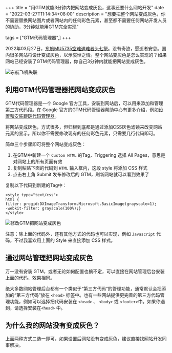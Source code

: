 +++
title = "用GTM就能3分钟内把网站变成灰色，这事还要什么网站开发"
date = "2022-03-27T11:14:34+08:00"
description = "想要把整个网站变成灰色，你不需要替换网站图片或者网站内的任何彩色元素，甚至都不需要任何网站开发人员的协助，3分钟就能用GTM完全实现"

tags = ["GTM代码管理器",]
+++

2022年03月27日，[东航MU5735空难遇难者头七祭](https://www.ceair.com/global/static/Announcement/AnnouncementMessage/notices/202203/t20220321_21223.html)。没有奇迹，愿逝者安息。国内很多网站将设计变成灰色，以示哀悼之情。整个网站变灰色是怎么实现的？如果网站已经安装了GTM代码管理器，你自己3分钟内就能把网站变成灰色。
<!--more-->

![东航飞机失联](/images/2022/0327-东航飞机失联.png)

## 利用GTM代码管理器把网站变成灰色

GTM代码管理器是一个 Google 官方工具，安装到网站后，可以用来添加和管理第三方代码段。在 Google 官方的GTM代码管理器帮助中心有更多介绍，例如[设置和安装跟踪代码管理器](https://support.google.com/tagmanager/answer/6103696?hl=zh-Hans)。

将网站变成灰色，方式很多，但归根到底都是通过添加CSS灰色滤镜来改变网站元素的显示。所以你不需要修改现有的任何彩色元素，只需要几行代码即可。

简单三个步骤即可将整个网站变成灰色：
1. 在GTM中新建一个 `Custom HTML` 的Tag，Triggering 选择 All Pages，意思是对网站上的所有页面有效
2. 复制粘贴下面的代码到 `HTML` 输入框内，这段 style 将添加 CSS 样式
3. 点击右上角 Submit 发布修改后的 GTM，刷新网站就可以看到效果了

复制以下代码到新建的Tag中：
```
<style type="text/css">
html {
filter: progid:DXImageTransform.Microsoft.BasicImage(grayscale=1);
-webkit-filter: grayscale(100%);}
</style>
```

![修改GTM把网站变成灰色](/images/2022/0327-修改GTM把网站变成灰色.png)

注意：除上面的代码外，还有其他方式的代码也可以实现，例如 `Javascript` 代码，不过我喜欢用上面的 Style 来直接添加 CSS 样式。

## 通过网站管理把网站变成灰色

万一没有安装 GTM，或者无论如何配置也搞不定，可以直接在网站管理后台安装上面的代码，效果相同。

绝大多数网站管理后台都有一个类似于“第三方代码”的管理功能，通常默认会把添加的“第三方代码”放在 `<head>` 标签中。也有一些网站提供更完善的第三方代码管理功能，例如可以选择把代码安装在 `<head>` 、 `<body>` 或 `<footer>`中。如果你遇到，请选择安装在`<head>` 中。

## 为什么我的网站没有变成灰色？

上面两种方式二选一即可，如果设置后网站没有变成灰色，建议直接找网站开发同事解决。